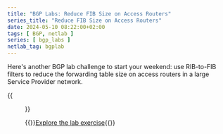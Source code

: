 ```yaml
---
title: "BGP Labs: Reduce FIB Size on Access Routers"
series_title: "Reduce FIB Size on Access Routers"
date: 2024-05-10 08:22:00+02:00
tags: [ BGP, netlab ]
series: [ bgp_labs ]
netlab_tag: bgplab
---
```

Here's another BGP lab challenge to start your weekend: use RIB-to-FIB filters to reduce the forwarding table size on access routers in a large Service Provider network.

{{<figure src="https://bgplabs.net/challenge/topology-reduce-fib.png" width="400">}}

{{<jump>}}[Explore the lab exercise](https://bgplabs.net/challenge/30-reduce-fib/){{</jump>}}
